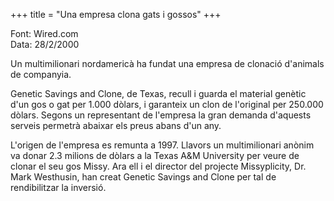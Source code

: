 +++
title = "Una empresa clona gats i gossos"
+++

Font: Wired.com  
Data: 28/2/2000

Un multimilionari nordamericà ha fundat una empresa de clonació d'animals de companyia.

Genetic Savings and Clone, de Texas, recull i guarda el material genètic d'un gos o gat per 1.000 dòlars, i garanteix un clon de l'original per 250.000 dòlars. Segons un representant de l'empresa la gran demanda d'aquests serveis permetrà abaixar els preus abans d'un any.

L'origen de l'empresa es remunta a 1997. Llavors un multimilionari anònim va donar 2.3 milions de dòlars a la Texas A&M University per veure de clonar el seu gos Missy. Ara ell i el director del projecte Missyplicity, Dr. Mark Westhusin, han creat Genetic Savings and Clone per tal de rendibilitzar la inversió.

